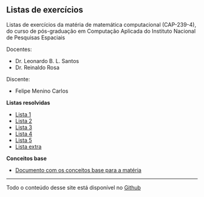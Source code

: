 ## Listas de exercícios

Listas de exercícios da matéria de matemática computacional (CAP-239-4), do curso de pós-graduação em Computação Aplicada do Instituto Nacional de Pesquisas Espaciais

Docentes:
- Dr. Leonardo B. L. Santos
- Dr. Reinaldo Rosa

Discente:
- Felipe Menino Carlos

**Listas resolvidas**

- [Lista 1](https://fmenino-cap-239.netlify.com/lista_1/)
- [Lista 2](https://fmenino-cap-239.netlify.com/lista_2/)
- [Lista 3](https://fmenino-cap-239.netlify.com/lista_3/)
- [Lista 4](https://fmenino-cap-239.netlify.com/lista_4/)
- [Lista 5](https://fmenino-cap-239.netlify.com/lista_5/)
- [Lista extra](https://fmenino-cap-239.netlify.com/extras/)

**Conceitos base**

- [Documento com os conceitos base para a matéria](https://github.com/M3nin0/matematica-computacional/blob/master/materiais/00-conceitos-base.pdf)

<hr>

Todo o conteúdo desse site está disponível no [Github](https://github.com/M3nin0/matematica-computacional)
